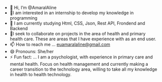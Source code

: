 - 👋 Hi, I’m @AmaralAline
- 👀I am interested in an internship to develop my knowledge in programming
- 🌱 I am currently studying Html, CSS, Json, Rest API, Frondend and Backend
- 💞️I seek to collaborate on projects in the area of ​​health and primary health care. These are areas that I have experience with as an end user.
- 📫 How to reach me ... euamaralaline@gmail.com
- 😄 Pronouns: She/her
- ⚡ Fun fact: ...
I am a psychologist, with experience in primary care and mental health. Focus on health management and currently making a career transition to the technology area,
willing to take all my knowledge in health to health technology.
<!---
AmaralAline/AmaralAline is a ✨ special ✨ repository because its `README.md` (this file) appears on your GitHub profile.
You can click the Preview link to take a look at your changes.
--->
